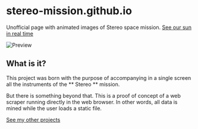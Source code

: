 # stereo-mission.github.io
Unofficial page with animated images of Stereo space mission. [See our sun in real time](https://stereo-mission.github.io)

![Preview](https://raw.githubusercontent.com/stereo-mission/stereo-mission.github.io/master/doc/preview.gif)

## What is it?

This project was born with the purpose of accompanying in a single screen all the instruments of the ** Stereo ** mission.

But there is something beyond that. This is a proof of concept of a web scraper running directly in the web browser. In other words, all data is mined while the user loads a static file.

[See my other projects](https://github.com/lucasbrigida/)
